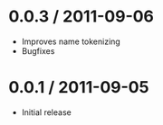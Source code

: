 0.0.3 / 2011-09-06
==================
* Improves name tokenizing
* Bugfixes

0.0.1 / 2011-09-05
==================
* Initial release
